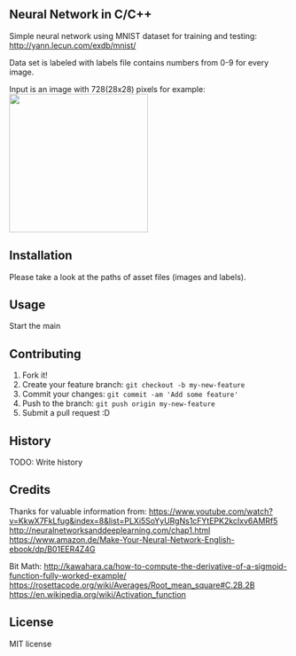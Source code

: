 
## Neural Network in C/C++
Simple neural network using MNIST dataset for training and testing: http://yann.lecun.com/exdb/mnist/

Data set is labeled with labels file contains numbers from 0-9 for every image.

Input is an image with 728(28x28) pixels for example:
<img src="https://corpocrat.com/wp-content/uploads/2014/10/figure_1.png" width="250">

## Installation
Please take a look at the paths of asset files (images and labels).
## Usage
Start the main
## Contributing
1. Fork it!
2. Create your feature branch: `git checkout -b my-new-feature`
3. Commit your changes: `git commit -am 'Add some feature'`
4. Push to the branch: `git push origin my-new-feature`
5. Submit a pull request :D
## History
TODO: Write history
## Credits
Thanks for valuable information from:
https://www.youtube.com/watch?v=KkwX7FkLfug&index=8&list=PLXi5SoYyURgNs1cFYtEPK2kcIxv6AMRf5
http://neuralnetworksanddeeplearning.com/chap1.html
https://www.amazon.de/Make-Your-Neural-Network-English-ebook/dp/B01EER4Z4G

Bit Math:
http://kawahara.ca/how-to-compute-the-derivative-of-a-sigmoid-function-fully-worked-example/
https://rosettacode.org/wiki/Averages/Root_mean_square#C.2B.2B
https://en.wikipedia.org/wiki/Activation_function

## License
MIT license